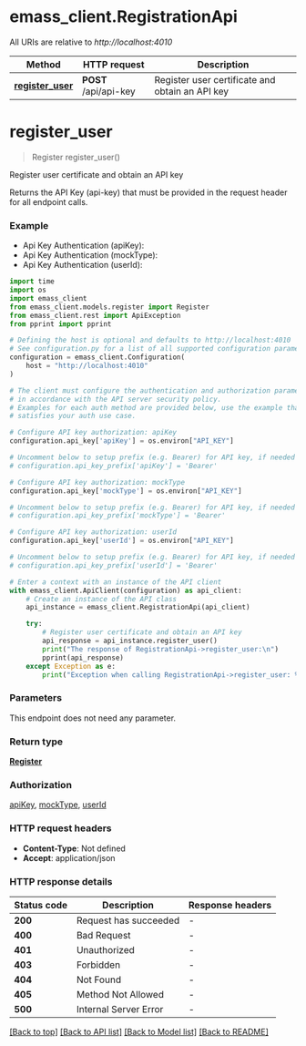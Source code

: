 # emass_client.RegistrationApi

All URIs are relative to *http://localhost:4010*

Method | HTTP request | Description
------------- | ------------- | -------------
[**register_user**](RegistrationApi.md#register_user) | **POST** /api/api-key | Register user certificate and obtain an API key


# **register_user**
> Register register_user()

Register user certificate and obtain an API key

Returns the API Key (api-key) that must be provided in the request header for all endpoint calls.

### Example

* Api Key Authentication (apiKey):
* Api Key Authentication (mockType):
* Api Key Authentication (userId):
```python
import time
import os
import emass_client
from emass_client.models.register import Register
from emass_client.rest import ApiException
from pprint import pprint

# Defining the host is optional and defaults to http://localhost:4010
# See configuration.py for a list of all supported configuration parameters.
configuration = emass_client.Configuration(
    host = "http://localhost:4010"
)

# The client must configure the authentication and authorization parameters
# in accordance with the API server security policy.
# Examples for each auth method are provided below, use the example that
# satisfies your auth use case.

# Configure API key authorization: apiKey
configuration.api_key['apiKey'] = os.environ["API_KEY"]

# Uncomment below to setup prefix (e.g. Bearer) for API key, if needed
# configuration.api_key_prefix['apiKey'] = 'Bearer'

# Configure API key authorization: mockType
configuration.api_key['mockType'] = os.environ["API_KEY"]

# Uncomment below to setup prefix (e.g. Bearer) for API key, if needed
# configuration.api_key_prefix['mockType'] = 'Bearer'

# Configure API key authorization: userId
configuration.api_key['userId'] = os.environ["API_KEY"]

# Uncomment below to setup prefix (e.g. Bearer) for API key, if needed
# configuration.api_key_prefix['userId'] = 'Bearer'

# Enter a context with an instance of the API client
with emass_client.ApiClient(configuration) as api_client:
    # Create an instance of the API class
    api_instance = emass_client.RegistrationApi(api_client)

    try:
        # Register user certificate and obtain an API key
        api_response = api_instance.register_user()
        print("The response of RegistrationApi->register_user:\n")
        pprint(api_response)
    except Exception as e:
        print("Exception when calling RegistrationApi->register_user: %s\n" % e)
```



### Parameters
This endpoint does not need any parameter.

### Return type

[**Register**](Register.md)

### Authorization

[apiKey](../README.md#apiKey), [mockType](../README.md#mockType), [userId](../README.md#userId)

### HTTP request headers

 - **Content-Type**: Not defined
 - **Accept**: application/json

### HTTP response details
| Status code | Description | Response headers |
|-------------|-------------|------------------|
**200** | Request has succeeded |  -  |
**400** | Bad Request |  -  |
**401** | Unauthorized |  -  |
**403** | Forbidden |  -  |
**404** | Not Found |  -  |
**405** | Method Not Allowed |  -  |
**500** | Internal Server Error |  -  |

[[Back to top]](#) [[Back to API list]](../README.md#documentation-for-api-endpoints) [[Back to Model list]](../README.md#documentation-for-models) [[Back to README]](../README.md)

